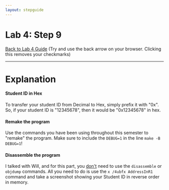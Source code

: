 ```yaml
---
layout: stepguide
---
```

# Lab 4: Step 9
[Back to Lab 4 Guide](./guide.md) (Try and use the back arrow on your browser. Clicking this removes your checkmarks)

---
# Explanation
#### Student ID in Hex
To transfer your student ID from Decimal to Hex, simply prefix it with "0x".<br>
So, if your student ID is "12345678", then it would be "0x12345678" in hex.

#### Remake the program
Use the commands you have been using throughout this semester to "remake" the program. Make sure to include the `DEBUG=1` in the line `make -B DEBUG=1`!

#### Disassemble the program
I talked with Will, and for this part, you <u>don't</u> need to use the `disassemble` or `objdump` commands. All you need to do is use the `x /4ubfx AddressInR1` command and take a screenshot showing your Student ID in reverse order in memory.
